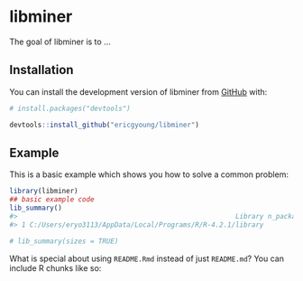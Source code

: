 
<!-- README.md is generated from README.Rmd. Please edit that file -->

# libminer

<!-- badges: start -->
<!-- badges: end -->

The goal of libminer is to …

## Installation

You can install the development version of libminer from
[GitHub](https://github.com/) with:

``` r
# install.packages("devtools")

devtools::install_github("ericgyoung/libminer")
```

## Example

This is a basic example which shows you how to solve a common problem:

``` r
library(libminer)
## basic example code
lib_summary()
#>                                                      Library n_packages
#> 1 C:/Users/eryo3113/AppData/Local/Programs/R/R-4.2.1/library        462

# lib_summary(sizes = TRUE)
```

What is special about using `README.Rmd` instead of just `README.md`?
You can include R chunks like so:
